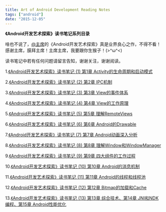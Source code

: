 ```yaml
---
title: Art of Android Development Reading Notes
tags: ["android"]
date: "2015-12-05"
---
```

**《Android开发艺术探索》读书笔记系列目录** <!--more-->

啥也不说了，[@主席](http://weibo.com/uc83018062)的《Android开发艺术探索》真是业界良心之作，不得不看！感谢主席，膜拜主席！主席主席，我要跟你生猴子！(>^ω^<)

读书笔记中若有任何问题请留言告知，谢谢关注，谢谢阅读。

1.[《Android开发艺术探索》读书笔记 (1) 第1章 Activity的生命周期和启动模式](/blog/2015/11/29/Art-of-Android-Development-Reading-Notes-1/)

2.[《Android开发艺术探索》读书笔记 (2) 第2章 IPC机制](/blog/2015/12/05/Art-of-Android-Development-Reading-Notes-2/)

3.[《Android开发艺术探索》读书笔记 (3) 第3章 View的事件体系](/blog/2015/12/01/Art-of-Android-Development-Reading-Notes-3/)

4.[《Android开发艺术探索》读书笔记 (4) 第4章 View的工作原理](/blog/2015/12/01/Art-of-Android-Development-Reading-Notes-4/)

5.[《Android开发艺术探索》读书笔记 (5) 第5章 理解RemoteViews](/blog/2015/12/01/Art-of-Android-Development-Reading-Notes-5/)

6.[《Android开发艺术探索》读书笔记 (6) 第6章 Android的Drawable](/blog/2015/11/30/Art-of-Android-Development-Reading-Notes-6/)

7.[《Android开发艺术探索》读书笔记 (7) 第7章 Android动画深入分析](/blog/2015/11/30/Art-of-Android-Development-Reading-Notes-7/)

8.[《Android开发艺术探索》读书笔记 (8) 第8章 理解Window和WindowManager](/blog/2015/12/04/Art-of-Android-Development-Reading-Notes-8/)

9.[《Android开发艺术探索》读书笔记 (9) 第9章 四大组件的工作过程](/blog/2015/12/05/Art-of-Android-Development-Reading-Notes-9/)

10.[《Android开发艺术探索》读书笔记 (10) 第10章 Android的消息机制](/blog/2015/12/04/Art-of-Android-Development-Reading-Notes-10/)

11.[《Android开发艺术探索》读书笔记 (11) 第11章 Android的线程和线程池](/blog/2015/12/03/Art-of-Android-Development-Reading-Notes-11/)

12.[《Android开发艺术探索》读书笔记 (12) 第12章 Bitmap的加载和Cache](/blog/2015/11/30/Art-of-Android-Development-Reading-Notes-12/)

13.[《Android开发艺术探索》读书笔记 (13) 第13章 综合技术、第14章 JNI和NDK编程、第15章 Android性能优化](/blog/2015/12/04/Art-of-Android-Development-Reading-Notes-13/)
